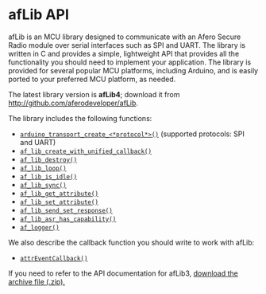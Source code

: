 # afLib API

afLib is an MCU library designed to communicate with an Afero Secure Radio module over serial interfaces such as SPI and UART. The library is written in C and provides a simple, lightweight API that provides all the functionality you should need to implement your application. The library is provided for several popular MCU platforms, including Arduino, and is easily ported to your preferred MCU platform, as needed.

The latest library version is **afLib4**; download it from http://github.com/aferodeveloper/afLib.

The library includes the following functions:

- [`arduino_transport_create_<*protocol*>()`](/afLibLifecycle/#arduino_transport_create_protocol) (supported protocols: SPI and UART)
- [`af_lib_create_with_unified_callback()`](/afLibLifecycle/#af_lib_create_with_unified_callback)
- [`af_lib_destroy()`](/afLibLifecycle/#af_lib_destroy)
- [`af_lib_loop()`](/afLibLoop/#af_lib_loop)
- [`af_lib_is_idle()`](/afLibLoop/#af_lib_is_idle)
- [`af_lib_sync()`](/afLibLoop/#af_lib_sync)
- [`af_lib_get_attribute()`](/afLibAttributes/#af_lib_get_attribute)
- [`af_lib_set_attribute()`](/afLibAttributes/#af_lib_set_attribute)
- [`af_lib_send_set_response()`](/afLibCallbacks/#af_lib_send_set_response)
- [`af_lib_asr_has_capability()`](/afLibCapabilities/#af_lib_asr_has_capability)
- [`af_logger()`](/afLibLogging)

We also describe the callback function you should write to work with afLib:

- [`attrEventCallback()`](/afLibCallbacks/#attreventcallback)

If you need to refer to the API documentation for afLib3, [download the archive file (.zip).](/files/afLib3-DevDocs.zip)